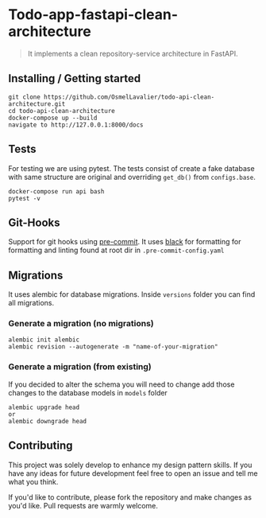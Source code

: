 # Todo-app-fastapi-clean-architecture

> It implements a clean repository-service architecture in FastAPI.

## Installing / Getting started
```shell
git clone https://github.com/OsmelLavalier/todo-api-clean-architecture.git
cd todo-api-clean-architecture
docker-compose up --build
navigate to http://127.0.0.1:8000/docs
```

## Tests

For testing we are using pytest. The tests consist of create a fake database with same structure are original and overriding `get_db()` from `configs.base`.

```shell
docker-compose run api bash
pytest -v
```

## Git-Hooks

Support for git hooks using [pre-commit](https://pre-commit.com/). It uses [black](https://github.com/psf/black) for formatting for formatting and linting found at root dir in `.pre-commit-config.yaml`

## Migrations

It uses alembic for database migrations. Inside `versions` folder you can find all migrations.

### Generate a migration (no migrations)

```shell
alembic init alembic
alembic revision --autogenerate -m "name-of-your-migration"
```

### Generate a migration (from existing)

If you decided to alter the schema you will need to change add those changes to the database models in `models` folder

```
alembic upgrade head
or
alembic downgrade head
```

## Contributing

This project was solely develop to enhance my design pattern skills. If you have any ideas for future development feel free to open an issue and tell me what you think.

If you'd like to contribute, please fork the repository and make changes as
you'd like. Pull requests are warmly welcome.
